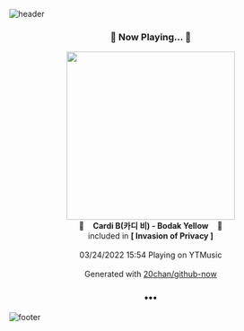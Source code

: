 ![header](https://capsule-render.vercel.app/api?type=wave&height=170&section=header&text=Hi.%20I'm%20SHIFT&fontColor=090707&fontAlignX=45&fontAlignY=65&fontSize=100)

<h3 align="center">🎵 Now Playing... 🎵</h3>
<p align="center">
  <a href="https://music.youtube.com/watch?v=vkGp69seHcc">
    <img width="300" src="https://lh3.googleusercontent.com/v-M8gHxO1OI63ZZK3NBFM0nViwABm2cvXHsAT1KY2E1Uxaj498l-ZZxJWKQbDMjGC2Qwb7A4D_OAAMsLgw">
  </a>
  <br>
  🎵&nbsp&nbsp&nbsp <b>Cardi B(카디 비) - Bodak Yellow</b> &nbsp&nbsp&nbsp🎵
  <br>
  included in <b>[ Invasion of Privacy ]</b>
  
  <br />
  <br />
  03/24/2022 15:54 Playing on YTMusic
  <br />
  <br />
  Generated with <a href="https://github.com/20chan/github-now">20chan/github-now</a>
</p>

<h3 align="center">•••</h3>

![footer](https://capsule-render.vercel.app/api?type=wave&height=150&section=footer)
